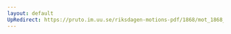```yaml
---
layout: default
UpRedirect: https://pruto.im.uu.se/riksdagen-motions-pdf/1868/mot_1868__fk__1/mot_1868__fk__1-003.pdf
---
```

